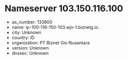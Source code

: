 # Nameserver 103.150.116.100

* as_number: 133800
* name: ip-100-116-150-103.wjv-1.biznetg.io.
* city: Unknown
* country: ID
* organization: PT Biznet Gio Nusantara
* version: Unknown
* dnssec: Unknown
